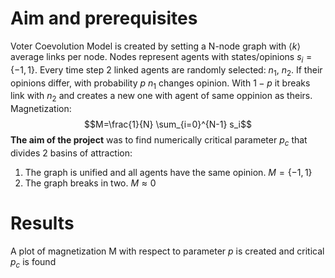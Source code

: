 # Aim and prerequisites
Voter Coevolution Model is created by setting a N-node graph with $\langle k \rangle$ average links per node. Nodes represent agents with states/opinions $s_i=\{-1,1\}$. Every time step 2 linked agents are randomly selected: $n_1$, $n_2$. If their opinions differ, with probability $p$ $n_1$ changes opinion. With $1-p$ it breaks link with $n_2$ and creates a new one with agent of same oppinion as theirs. Magnetization:
$$M=\frac{1}{N} \sum_{i=0}^{N-1} s_i$$
**The aim of the project** was to find numerically critical parameter $p_c$ that divides 2 basins of attraction:
1. The graph is unified and all agents have the same opinion. $M = \{-1, 1\}$
2. The graph breaks in two. $M\approx 0$

# Results
A plot of magnetization M with respect to parameter $p$ is created and critical $p_c$ is found 
